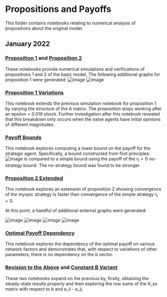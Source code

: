 # Propositions and Payoffs

This folder contains notebooks relating to numerical analysis of propositions about the original model.

## January 2022

### [Proposition 1](https://github.com/jbrightuniverse/strategic_influencer_of_naive_agents/blob/main/propositions_and_payoffs/proposition_1.html) and [Proposition 2](https://github.com/jbrightuniverse/strategic_influencer_of_naive_agents/blob/main/propositions_and_payoffs/proposition_2.html)
These notebooks provide numerical simulations and verifications of propositions 1 and 2 of the basic model. The following additional graphs for proposition 1 were generated:
![image](https://user-images.githubusercontent.com/30967260/174910005-65893bea-9e94-410b-8ace-69af6ad5d1eb.png)
![image](https://user-images.githubusercontent.com/30967260/174910021-7d0dd310-2f79-4954-9bcd-a122986f4549.png)

### [Proposition 1 Variations](https://github.com/jbrightuniverse/strategic_influencer_of_naive_agents/blob/main/propositions_and_payoffs/proposition_1_variations.html)
This notebook extends the previous simulation notebook for proposition 1 by varying the structure of the A matrix. The proposition stops working after an epsilon = 0.016 shock. Further investigation after this notebook revealed that this breakdown only occurs when the naive agents have initial opinions of different magnitudes.

### [Payoff Bounds](https://github.com/jbrightuniverse/strategic_influencer_of_naive_agents/blob/main/propositions_and_payoffs/payoff_bounds.html)
This notebook explores computing a lower bound on the payoff for the strategic agent. Specifically, a bound constructed from first principles:
![image](https://user-images.githubusercontent.com/30967260/174911249-be659a1d-7082-43c7-a0c0-bc2731f07d74.png)
is compared to a simple bound using the payoff of the $r_t = 0$ no-strategy bound. The no-strategy bound was found to be stronger.

### [Proposition 2 Extended](https://github.com/jbrightuniverse/strategic_influencer_of_naive_agents/blob/main/propositions_and_payoffs/proposition_2_extended.html)
This notebook explores an extension of proposition 2 showing convergence of the myopic strategy is faster than convergence of the simple strategy $r_t = 0$.

At this point, a handful of additional external graphs were generated:

![image](https://user-images.githubusercontent.com/30967260/174914129-1cc29951-b725-486f-bc46-2c523a51d493.png)
![image](https://user-images.githubusercontent.com/30967260/174914145-6407de80-0e73-40db-b889-af6c64e0ebe0.png)
![image](https://user-images.githubusercontent.com/30967260/174914164-c0cb6fb7-7887-4bc1-a03a-df48280ce598.png)
![image](https://user-images.githubusercontent.com/30967260/174914199-e08b135b-5274-48ee-9e15-092747e63add.png)

### [Optimal Payoff Dependency](https://github.com/jbrightuniverse/strategic_influencer_of_naive_agents/blob/main/propositions_and_payoffs/optimal_payoff_dependency.html)
This notebook explores the dependency of the optimal payoff on various network factors and demonstrates that, with respect to variations of other parameters, there is no dependency on the b vector.

### [Revision to the Above](https://github.com/jbrightuniverse/strategic_influencer_of_naive_agents/blob/main/propositions_and_payoffs/optimal_payoff_dependency_steady_state.html) and [Constant B Variant](https://github.com/jbrightuniverse/strategic_influencer_of_naive_agents/blob/main/propositions_and_payoffs/constant_b.html)
These two notebooks expand on the previous by, firstly, obtaining the steady-state results properly and then exploring the row sums of the K_ss matrix with respect to b and a_ii - a_ij.
